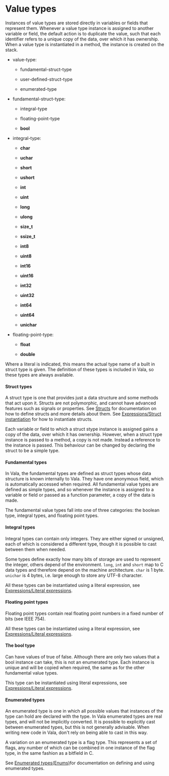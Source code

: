 # Value types

Instances of value types are stored directly in variables or fields that represent them. Whenever a value type instance is assigned to another variable or field, the default action is to duplicate the value, such that each identifier refers to a unique copy of the data, over which it has ownership. When a value type is instantiated in a method, the instance is created on the stack.

-   value-type:

    -   fundamental-struct-type

    -   user-defined-struct-type

    -   enumerated-type

-   fundamental-struct-type:

    -   integral-type

    -   floating-point-type

    -   **bool**

-   integral-type:

    -   **char**

    -   **uchar**

    -   **short**

    -   **ushort**

    -   **int**

    -   **uint**

    -   **long**

    -   **ulong**

    -   **size\_t**

    -   **ssize\_t**

    -   **int8**

    -   **uint8**

    -   **int16**

    -   **uint16**

    -   **int32**

    -   **uint32**

    -   **int64**

    -   **uint64**

    -   **unichar**

-   floating-point-type:

    -   **float**

    -   **double**

Where a literal is indicated, this means the actual type name of a built in struct type is given. The definition of these types is included in Vala, so these types are always available.

#### Struct types

A struct type is one that provides just a data structure and some methods that act upon it. Structs are not polymorphic, and cannot have advanced features such as signals or properties. See
[Structs](http://wiki.gnome.org/action/show/Projects/Vala/Manual/Export/Projects/Vala/Manual/Structs#)
for documentation on how to define structs and more details about them.
See [Expressions/Struct instantiation](http://wiki.gnome.org/action/show/Projects/Vala/Manual/Export/Projects/Vala/Manual/Expressions#Struct_instantiation)
for how to instantiate structs.

Each variable or field to which a struct stype instance is assigned gains a copy of the data, over which it has ownership. However, when a struct type instance is passed to a method, a copy is not made. Instead a reference to the instance is passed. This behaviour can be changed by declaring the struct to be a simple type.

#### Fundamental types

In Vala, the fundamental types are defined as struct types whose data structure is known internally to Vala. They have one anonymous field, which is automatically accessed when required. All fundamental value types are defined as simple types, and so whenever the instance is assigned to a variable or field or passed as a function parameter, a copy of the data is made.

The fundamental value types fall into one of three categories: the boolean type, integral types, and floating point types.

#### Integral types

Integral types can contain only integers. They are either signed or unsigned, each of which is considered a different type, though it is possible to cast between them when needed.

Some types define exactly how many bits of storage are used to represent the integer, others depend of the environment. `long`, `int` and `short` map to C data types and therefore depend on the machine architecture. `char` is 1 byte. `unichar` is 4 bytes, i.e. large enough to store any UTF-8 character.

All these types can be instantiated using a literal expression, see [Expressions/Literal expressions](http://wiki.gnome.org/action/show/Projects/Vala/Manual/Export/Projects/Vala/Manual/Expressions#Literal_expressions).

#### Floating point types

Floating point types contain real floating point numbers in a fixed number of bits (see IEEE 754).

All these types can be instantiated using a literal expression, see [Expressions/Literal expressions](http://wiki.gnome.org/action/show/Projects/Vala/Manual/Export/Projects/Vala/Manual/Expressions#Literal_expressions).

#### The bool type

Can have values of true of false. Although there are only two values that a bool instance can take, this is not an enumerated type. Each instance is unique and will be copied when required, the same as for the other fundamental value types.

This type can be instantiated using literal expressions, see [Expressions/Literal expressions](http://wiki.gnome.org/action/show/Projects/Vala/Manual/Export/Projects/Vala/Manual/Expressions#Literal_expressions).

#### Enumerated types

An enumerated type is one in which all possible values that instances of the type can hold are declared with the type. In Vala enumerated types are real types, and will not be implicitly converted. It is possible to explicitly cast between enumerated types, but this is not generally advisable. When writing new code in Vala, don't rely on being able to cast in this way.

A variation on an enumerated type is a flag type. This represents a set of flags, any number of which can be combined in one instance of the flag type, in the same fashion as a bitfield in C.

See [Enumerated types(Enums)](http://wiki.gnome.org/action/show/Projects/Vala/Manual/Export/Projects/Vala/Manual/Enumerated%20types%20%28Enums%29#)for documentation on defining and using enumerated types.
